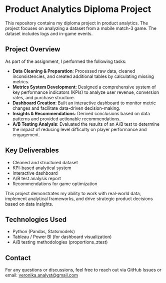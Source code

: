# Product Analytics Diploma Project

This repository contains my diploma project in product analytics. The project focuses on analyzing a dataset from a mobile match-3 game. The dataset includes logs and in-game events.

## Project Overview

As part of the assignment, I performed the following tasks:

- **Data Cleaning & Preparation**: Processed raw data, cleaned inconsistencies, and created additional tables by calculating missing metrics.
- **Metrics System Development**: Designed a comprehensive system of key performance indicators (KPIs) to analyze user revenue, conversion rates, and purchase structure.
- **Dashboard Creation**: Built an interactive dashboard to monitor metric changes and facilitate data-driven decision-making.
- **Insights & Recommendations**: Derived conclusions based on data patterns and provided actionable recommendations.
- **A/B Testing Analysis**: Evaluated the results of an A/B test to determine the impact of reducing level difficulty on player performance and engagement.

## Key Deliverables

- Cleaned and structured dataset
- KPI-based analytical system
- Interactive dashboard
- A/B test analysis report
- Recommendations for game optimization

This project demonstrates my ability to work with real-world data, implement analytical frameworks, and drive strategic product decisions based on data insights.

## Technologies Used

- Python (Pandas, Statsmodels)
- Tableau / Power BI (for dashboard visualization)
- A/B testing methodologies (proportions_ztest)

## Contact

For any questions or discussions, feel free to reach out via GitHub Issues or email: veronika.analyst@gmail.com


